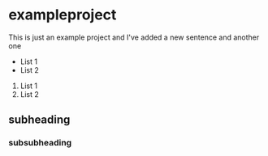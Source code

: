 # exampleproject

This is just an example project and I've added a new sentence and another one

- List 1
- List 2

1. List 1
2. List 2

## subheading

### subsubheading

